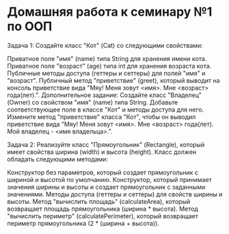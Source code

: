 # Домашняя работа к семинару №1 по ООП 

Задача 1:
Создайте класс "Кот" (Cat) со следующими свойствами:

Приватное поле "имя" (name) типа String для хранения имени кота.
Приватное поле "возраст" (age) типа int для хранения возраста кота.
Публичные методы доступа (геттеры и сеттеры) для полей "имя" и "возраст".
Публичный метод "приветствие" (greet), который выводит на консоль приветствие вида "Мяу! Меня зовут <имя>. Мне <возраст> года(лет).".
Дополнительное задание:
Создайте класс "Владелец" (Owner) со свойством "имя" (name) типа String. Добавьте соответствующее поле в классе "Кот" и методы доступа для него. Измените метод "приветствие" класса "Кот", чтобы он выводил приветствие вида "Мяу! Меня зовут <имя>. Мне <возраст> года(лет). Мой владелец - <имя владельца>.".

Задача 2:
Реализуйте класс "Прямоугольник" (Rectangle), который имеет свойства ширина (width) и высота (height). Класс должен обладать следующими методами:

Конструктор без параметров, который создает прямоугольник с шириной и высотой по умолчанию.
Конструктор, который принимает значения ширины и высоты и создает прямоугольник с заданными значениями.
Методы доступа (геттеры и сеттеры) для свойств ширины и высоты.
Метод "вычислить площадь" (calculateArea), который возвращает площадь прямоугольника (ширина * высота).
Метод "вычислить периметр" (calculatePerimeter), который возвращает периметр прямоугольника (2 * (ширина + высота)).
